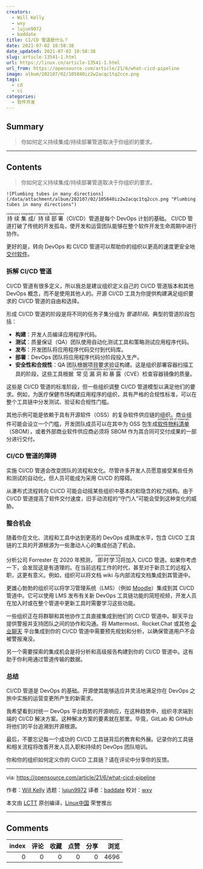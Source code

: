 ```yaml
---
creators:
  - Will Kelly
  - wxy
  - lujun9972
  - baddate
title: CI/CD 管道是什么？
date: 2021-07-02 10:58:38
date_updated: 2021-07-02 10:58:38
slug: article-13541-1.html
url: https://linux.cn/article-13541-1.html
url_from: https://opensource.com/article/21/6/what-cicd-pipeline
image: album/202107/02/105840iz2w2acqc1tq2ccn.png
tags:
  - cd
  - ci
categories:
  - 软件开发
---
```


## Summary

> 你如何定义持续集成/持续部署管道取决于你组织的要求。

***

<!-- more -->

## Contents

> 
> 你如何定义持续集成/持续部署管道取决于你组织的要求。
> 
> 
> 

`![Plumbing tubes in many directions](/data/attachment/album/202107/02/105840iz2w2acqc1tq2ccn.png "Plumbing tubes in many directions")`

<ruby> 持续集成 <rt>  continuous integration </rt></ruby>/<ruby> 持续部署 <rt>  continuous deployment </rt></ruby>（CI/CD）管道是每个 DevOps 计划的基础。 CI/CD 管道打破了传统的开发孤岛，使开发和运营团队能够在整个软件开发生命周期中进行协作。

更好的是，转向 DevOps 和 CI/CD 管道可以帮助你的组织以更高的速度更安全地 [交付软件](https://techbeacon.com/devops/5-reasons-why-cicd-vital-your-organizations-value-stream)。

### 拆解 CI/CD 管道

CI/CD 管道有很多定义，所以我总是建议组织定义自己的 CI/CD 管道版本和其他 DevOps 概念，而不是使用其他人的。开源 CI/CD 工具为你提供构建满足组织要求的 CI/CD 管道的自由和选择。

形成 CI/CD 管道的阶段是将不同的任务子集分组为 *管道阶段*。典型的管道阶段包括：

* **构建**：开发人员编译应用程序代码。
* **测试**：质量保证（QA）团队使用自动化测试工具和策略测试应用程序代码。
* **发布**：开发团队将应用程序代码交付到代码库。
* **部署**：DevOps 团队将应用程序代码分阶段投入生产。
* **安全性和合规性**：QA 团队根据项目要求验证构建。这是组织部署容器扫描工具的阶段，这些工具根据<ruby> 常见漏洞和暴露 <rt>  Common Vulnerabilities and Exposures </rt></ruby>（CVE）检查容器镜像的质量。

这些是 CI/CD 管道的标准阶段，但一些组织调整 CI/CD 管道模型以满足他们的要求。例如，为医疗保健市场构建应用程序的组织，具有严格的合规性标准，可以在整个工具链中分发测试、验证和合规性门槛。

其他示例可能是依赖于具有开源软件（OSS）的复杂软件供应链的组织。商业组件可能会设立一个门槛，开发团队成员可以在其中为 OSS 包生成 <ruby> <a href="https://www.ntia.gov/SBOM">  软件物料清单 </a> <rt>  software bill of materials </rt></ruby>（SBOM），或者外部商业软件供应商必须将 SBOM 作为其合同可交付成果的一部分进行交付。

### CI/CD 管道的障碍

实施 CI/CD 管道会改变团队的流程和文化。尽管许多开发人员愿意接受某些任务和测试的自动化，但人员可能成为采用 CI/CD 的障碍。

从瀑布式流程转向 CI/CD 可能会动摇某些组织中基本的和隐含的权力结构。由于 CI/CD 管道提高了软件交付速度，旧手动流程的“守门人”可能会受到这种变化的威胁。

### 整合机会

随着你在文化、流程和工具中达到更高的 DevOps 成熟度水平，包含 CI/CD 工具链的工具的开源根源为一些激动人心的集成创造了机会。

分析公司 Forrester 在 2020 年预测，<ruby> 即时学习 <rt>  just-in-time learning </rt></ruby>将加入 CI/CD 管道。如果你考虑一下，会发现这是有道理的。在当前远程工作的时代，甚至对于新员工的远程入职，这更有意义。例如，组织可以将文档 wiki 与内部流程文档集成到其管道中。

更雄心勃勃的组织可以将学习管理系统（LMS）（例如 [Moodle](https://moodle.org/)）集成到其 CI/CD 管道中。它可以使用 LMS 发布有关新 DevOps 工具链功能的简短视频，开发人员在加入时或在整个管道中更新工具时需要学习这些功能。

一些组织正在将群聊和其他协作工具直接集成到他们的 CI/CD 管道中。聊天平台提供警报并支持团队之间的协作和沟通。将 Mattermost、Rocket.Chat 或其他 [企业聊天](https://opensource.com/alternatives/slack) 平台集成到你的 CI/CD 管道中需要预先规划和分析，以确保管道用户不会被警报淹没。

另一个需要探索的集成机会是将分析和高级报告构建到你的 CI/CD 管道中。这有助于你利用通过管道传输的数据。

### 总结

CI/CD 管道是 DevOps 的基础。开源使其能够适应并灵活地满足你在 DevOps 之旅中实施的运营变更所产生的新需求。

我希望看到对统一 DevOps 平台趋势的开源响应，在这种趋势中，组织寻求端到端的 CI/CD 解决方案。这种解决方案的要素就在那里。毕竟，GitLab 和 GitHub 将他们的平台追溯到开源根源。

最后，不要忘记每一个成功的 CI/CD 工具链背后的教育和外展。记录你的工具链和相关流程将改善开发人员入职和持续的 DevOps 团队培训。

你和你的组织如何定义你的 CI/CD 工具链？请在评论中分享你的反馈。

---

via: <https://opensource.com/article/21/6/what-cicd-pipeline>

作者：[Will Kelly](https://opensource.com/users/willkelly) 选题：[lujun9972](https://github.com/lujun9972) 译者：[baddate](https://github.com/baddate) 校对：[wxy](https://github.com/wxy)

本文由 [LCTT](https://github.com/LCTT/TranslateProject) 原创编译，[Linux中国](https://linux.cn/) 荣誉推出

***

## Comments


|   index |   评论 |   收藏 |   点赞 |   分享 |   浏览 |
|--------:|-------:|-------:|-------:|-------:|-------:|
|       0 |      0 |      0 |      0 |      0 |   4696 |
